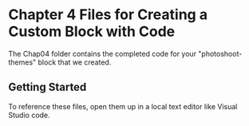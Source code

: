 # Chapter 4 Files for Creating a Custom Block with Code

The Chap04 folder contains the completed code for your "photoshoot-themes" block that we created. 

## Getting Started

To reference these files, open them up in a local text editor like Visual Studio code. 


